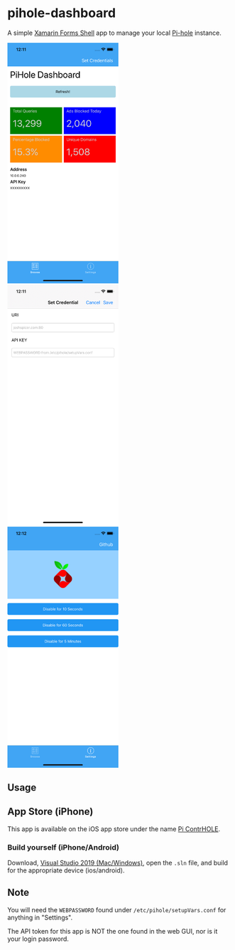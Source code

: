 # pihole-dashboard
A simple [Xamarin Forms Shell](https://docs.microsoft.com/en-us/xamarin/xamarin-forms/app-fundamentals/shell/) app to manage your local [Pi-hole](https://pi-hole.net/) instance. 

<kbd>
  <img width=250 src="Screenshots/1.png">
</kbd>
<kbd>
  <img width=250 src="Screenshots/2.png">
</kbd>
<kbd>
  <img width=250 src="Screenshots/3.png">
</kbd>

## Usage

## App Store (iPhone)

This app is available on the iOS app store under the name [Pi ContrHOLE](https://apps.apple.com/us/app/pi-contrhole/id1507963158).  

### Build yourself (iPhone/Android)

Download, [Visual Studio 2019 (Mac/Windows)](https://visualstudio.microsoft.com/), open the `.sln` file, and build for the appropriate device (ios/android).

## Note

You will need the `WEBPASSWORD` found under `/etc/pihole/setupVars.conf` for anything in "Settings".

The API token for this app is NOT the one found in the web GUI, nor is it your login password.
